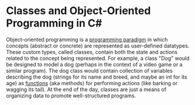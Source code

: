 # Classes and Object-Oriented Programming in C#
Object-oriented programming is a [programming paradigm](https://cs.lmu.edu/~ray/notes/paradigms/) in which concepts (abstract or concrete) are represented as user-defined
datatypes. These custom types, called classes, contain both the state and actions related to the concept being represented. For example, a class "Dog" would be designed 
to model a dog (perhaps in the context of a video game or a similar program). The dog class would contain collection of variables describing the dog (strings for its
name and breed, and maybe an int for its age) as [functions](https://docs.microsoft.com/en-us/dotnet/csharp/programming-guide/classes-and-structs/methods) (aka methods) for performing actions (like barking or wagging its tail). At the end of the day, classes are just a means of organizing data to promote well-structured programs.
